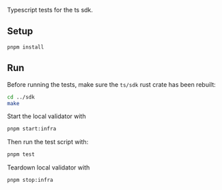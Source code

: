 Typescript tests for the ts sdk.

## Setup

`pnpm install`

## Run

Before running the tests, make sure the `ts/sdk` rust crate has been rebuilt:

```sh
cd ../sdk
make
```

Start the local validator with

```sh
pnpm start:infra
```

Then run the test script with:

```sh
pnpm test
```

Teardown local validator with

```sh
pnpm stop:infra
```
